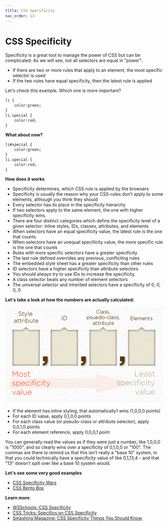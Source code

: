 ```yaml
---
title: CSS Specificity
nav_order: 13
---
```


# CSS Specificity

Specificity is a great tool to manage the power of CSS but can be complicated. As we will see, not all selectors are
equal in "power":

- If there are two or more rules that apply to an element, the most specific selector is used
- If the two rules have equal specificity, then the latest rule is applied

Let's check this example. Which one is more important?

```
li {
    color:green;
}
li.special {
    color:red;
}
```

**What about now?**

```
li#special {
    color:green;
}
li.special {
    color:red;
}
```

**How does it works**

- Specificity determines, which CSS rule is applied by the browsers
- Specificity is usually the reason why your CSS-rules don’t apply to some elements, although you think they should
- Every selector has its place in the specificity hierarchy
- If two selectors apply to the same element, the one with higher specificity wins.
- There are four distinct categories which define the specificity level of a given selector: inline styles, IDs,
classes, attributes, and elements
- When selectors have an equal specificity value, the latest rule is the one that counts
- When selectors have an unequal specificity value, the more specific rule is the one that counts
- Rules with more specific selectors have a greater specificity
- The last rule defined overrides any previous, conflicting rules
- The embedded style sheet has a greater specificity than other rules
- ID selectors have a higher specificity than attribute selectors
- You should always try to use IDs to increase the specificity
- A class selector beats any number of element selectors
- The universal selector and inherited selectors have a specificity of 0, 0, 0, 0

**Let's take a look at how the numbers are actually calculated:**

![Specificity](specificity.png)

- If the element has inline styling, that automatically1 wins (1,0,0,0 points)
- For each ID value, apply 0,1,0,0 points
- For each class value (or pseudo-class or attribute selector), apply 0,0,1,0 points
- For each element reference, apply 0,0,0,1 point

You can generally read the values as if they were just a number, like 1,0,0,0 is "1000", and so clearly wins over a
specificity of 0,1,0,0 or "100". The commas are there to remind us that this isn't really a "base 10" system, in that
you could technically have a specificity value of like 0,1,13,4 - and that "13" doesn't spill over like a base 10 system
would.

**Let's see some very good examples**

- [CSS Specificity Wars](https://stuffandnonsense.co.uk/archives/css_specificity_wars.html)
- [CSS Bento Box](https://flukeout.github.io/)


**Learn more**:

- [W3Schools: CSS Specificity](https://www.w3schools.com/css/css_specificity.asp)
- [CSS Tricks: Specifics on CSS Specificity](https://css-tricks.com/specifics-on-css-specificity/)
- [Smashing Magazine: CSS Specificity Things You Should Know](https://www.smashingmagazine.com/2007/07/css-specificity-things-you-should-know/)

